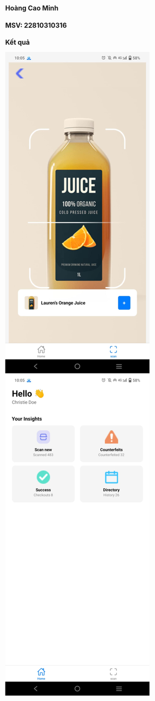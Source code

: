 ## Hoàng Cao Minh

## MSV: 22810310316

## Kết quả

![Hình 1](07219f65-2fcd-4c13-a6d0-be725476205c.jpg)
![Hình 1](f725d1f4-8260-4aae-b10d-c1304ba62ecf.jpg)
